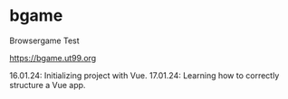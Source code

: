 # bgame
Browsergame Test

https://bgame.ut99.org

16.01.24: Initializing project with Vue.
17.01.24: Learning how to correctly structure a Vue app.
